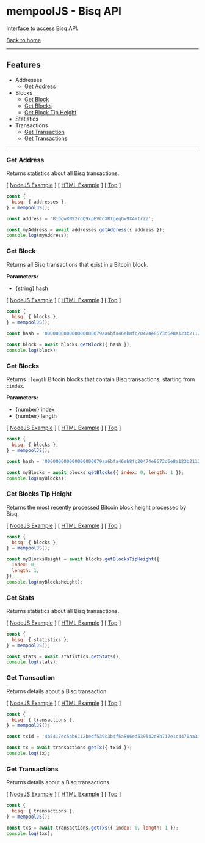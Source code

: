# mempool**JS** - Bisq API

Interface to access Bisq API.

[Back to home](./README.md)

---

## **Features**

- Addresses
  - [Get Address](#get-address)
- Blocks
  - [Get Block](#get-block)
  - [Get Blocks](#get-blocks)
  - [Get Block Tip Height](#get-block-tip-height)
- Statistics
- Transactions
  - [Get Transaction](#get-transaction)
  - [Get Transactions](#get-transactions)

---

### **Get Address**

Returns statistics about all Bisq transactions.

[ [NodeJS Example](examples/nodejs/bisq/addresses.ts) ] [ [HTML Example](examples/html/bisq/addresses.html) ] [ [Top](#features) ]

```js
const {
  bisq: { addresses },
} = mempoolJS();

const address = 'B1DgwRN92rdQ9xpEVCdXRfgeqGw9X4YtrZz';

const myAddress = await addresses.getAddress({ address });
console.log(myAddress);
```

### **Get Block**

Returns all Bisq transactions that exist in a Bitcoin block.

**Parameters:**

- {string} hash

[ [NodeJS Example](examples/nodejs/bisq/blocks.ts) ] [ [HTML Example](examples/html/bisq/blocks.html) ] [ [Top](#features) ]

```js
const {
  bisq: { blocks },
} = mempoolJS();

const hash = '000000000000000000079aa6bfa46eb8fc20474e8673d6e8a123b211236bf82d';

const block = await blocks.getBlock({ hash });
console.log(block);
```

### **Get Blocks**

Returns `:length` Bitcoin blocks that contain Bisq transactions, starting from `:index`.

**Parameters:**

- {number} index
- {number} length

[ [NodeJS Example](examples/nodejs/bisq/blocks.ts) ] [ [HTML Example](examples/html/bisq/blocks.html) ] [ [Top](#features) ]

```js
const {
  bisq: { blocks },
} = mempoolJS();

const hash = '000000000000000000079aa6bfa46eb8fc20474e8673d6e8a123b211236bf82d';

const myBlocks = await blocks.getBlocks({ index: 0, length: 1 });
console.log(myBlocks);
```

### **Get Blocks Tip Height**

Returns the most recently processed Bitcoin block height processed by Bisq.

[ [NodeJS Example](examples/nodejs/bisq/blocks.ts) ] [ [HTML Example](examples/html/bisq/blocks.html) ] [ [Top](#features) ]

```js
const {
  bisq: { blocks },
} = mempoolJS();

const myBlocksHeight = await blocks.getBlocksTipHeight({
  index: 0,
  length: 1,
});
console.log(myBlocksHeight);
```

### **Get Stats**

Returns statistics about all Bisq transactions.

[ [NodeJS Example](examples/nodejs/bisq/statistics.ts) ] [ [HTML Example](examples/html/bisq/statistics.html) ] [ [Top](#features) ]

```js
const {
  bisq: { statistics },
} = mempoolJS();

const stats = await statistics.getStats();
console.log(stats);
```

### **Get Transaction**

Returns details about a Bisq transaction.

[ [NodeJS Example](examples/nodejs/bisq/transactions.ts) ] [ [HTML Example](examples/html/bisq/transactions.html) ] [ [Top](#features) ]

```js
const {
  bisq: { transactions },
} = mempoolJS();

const txid = '4b5417ec5ab6112bedf539c3b4f5a806ed539542d8b717e1c4470aa3180edce5';

const tx = await transactions.getTx({ txid });
console.log(tx);
```

### **Get Transactions**

Returns details about a Bisq transactions.

[ [NodeJS Example](examples/nodejs/bisq/transactions.ts) ] [ [HTML Example](examples/html/bisq/transactions.html) ] [ [Top](#features) ]

```js
const {
  bisq: { transactions },
} = mempoolJS();

const txs = await transactions.getTxs({ index: 0, length: 1 });
console.log(txs);
```
